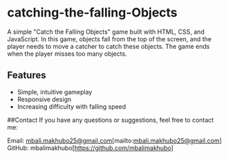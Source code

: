 # catching-the-falling-Objects

A simple "Catch the Falling Objects" game built with HTML, CSS, and JavaScript. In this game, objects fall from the top of the screen, and the player needs to move a catcher to catch these objects. The game ends when the player misses too many objects.

## Features

- Simple, intuitive gameplay
- Responsive design
- Increasing difficulty with falling speed

##Contact
If you have any questions or suggestions, feel free to contact me:

Email: mbali.makhubo25@gmail.com[mailto:mbali.makhubo25@gmail.com]
GitHub: mbalimakhubo[https://github.com/mbalimakhubo]
